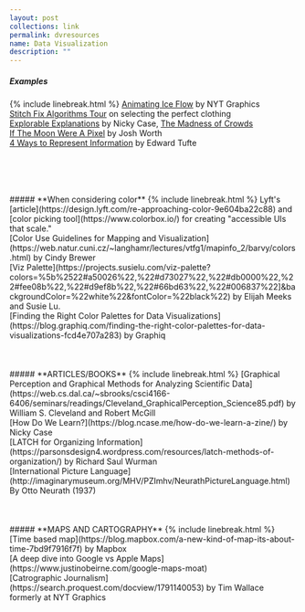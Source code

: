 ```yaml
---
layout: post
collections: link
permalink: dvresources
name: Data Visualization
description: ""
---
```



##### **Examples**
{% include linebreak.html %}
[Animating Ice Flow](http://dwtkns.com/posts/flowing-ice.html) by NYT Graphics
<br>
[Stitch Fix Algorithms Tour](https://algorithms-tour.stitchfix.com/ "This was showed to me by Victor, a data scientist at Blend, about story based data visualizations. This is a particularly powerful example for me as it is wildly complex but has good animations and pacing to explain it in a thoughtful way.") on selecting the perfect clothing
<br>
[Explorable Explanations](https://explorabl.es) by Nicky Case, [The Madness of Crowds](https://ncase.me/crowds/)
<Br>
[If The Moon Were A Pixel](http://joshworth.com/dev/pixelspace/pixelspace_solarsystem.html) by Josh Worth
<br>
[4 Ways to Represent Information](/assets/tufte4ways.pdf) by Edward Tufte

<br>
<br>
<br>
<br>
##### **When considering color**
{% include linebreak.html %}
Lyft's [article](https://design.lyft.com/re-approaching-color-9e604ba22c88) and [color picking tool](https://www.colorbox.io/) for creating "accessible UIs that scale."
<br>
[Color Use Guidelines for Mapping and Visualization](https://web.natur.cuni.cz/~langhamr/lectures/vtfg1/mapinfo_2/barvy/colors.html) by Cindy Brewer
<br>
[Viz Palette](https://projects.susielu.com/viz-palette?colors=%5b%2522#a50026%22,%22#d73027%22,%22#db0000%22,%22#fee08b%22,%22#d9ef8b%22,%22#66bd63%22,%22#006837%22]&backgroundColor=%22white%22&fontColor=%22black%22) by Elijah Meeks and Susie Lu.
<br>
[Finding the Right Color Palettes for Data Visualizations](https://blog.graphiq.com/finding-the-right-color-palettes-for-data-visualizations-fcd4e707a283) by Graphiq

<br>
<br>
<br>
<br>
##### **ARTICLES/BOOKS**
{% include linebreak.html %}
[Graphical Perception and Graphical Methods for Analyzing Scientific Data](https://web.cs.dal.ca/~sbrooks/csci4166-6406/seminars/readings/Cleveland_GraphicalPerception_Science85.pdf) by William S. Cleveland and Robert McGill
<br>
[How Do We Learn?](https://blog.ncase.me/how-do-we-learn-a-zine/) by Nicky Case
<br>
[LATCH for Organizing Information](https://parsonsdesign4.wordpress.com/resources/latch-methods-of-organization/) by Richard Saul Wurman
<br>
[International Picture Language](http://imaginarymuseum.org/MHV/PZImhv/NeurathPictureLanguage.html) By Otto Neurath (1937)

<br>
<br>
<br>
<br>
##### **MAPS AND CARTOGRAPHY**
{% include linebreak.html %}
[Time based map](https://blog.mapbox.com/a-new-kind-of-map-its-about-time-7bd9f7916f7f) by Mapbox
<br>
[A deep dive into Google vs Apple Maps](https://www.justinobeirne.com/google-maps-moat)
<br>
[Catrographic Journalism](https://search.proquest.com/docview/1791140053) by Tim Wallace formerly at NYT Graphics
<br>
<br>
<br>
<br>
